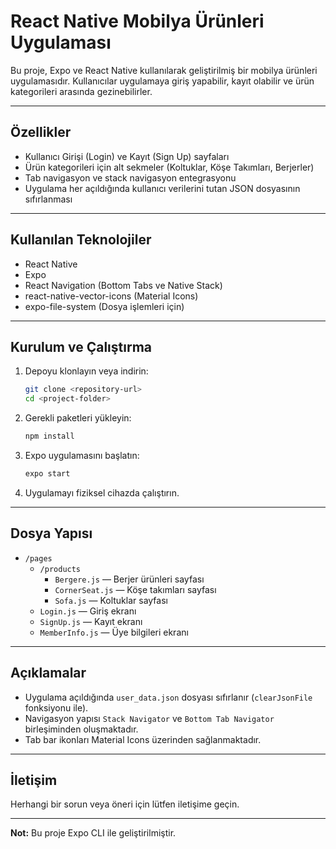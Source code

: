 # React Native Mobilya Ürünleri Uygulaması

Bu proje, Expo ve React Native kullanılarak geliştirilmiş bir mobilya ürünleri uygulamasıdır. Kullanıcılar uygulamaya giriş yapabilir, kayıt olabilir ve ürün kategorileri arasında gezinebilirler.

---

## Özellikler

- Kullanıcı Girişi (Login) ve Kayıt (Sign Up) sayfaları
- Ürün kategorileri için alt sekmeler (Koltuklar, Köşe Takımları, Berjerler)
- Tab navigasyon ve stack navigasyon entegrasyonu
- Uygulama her açıldığında kullanıcı verilerini tutan JSON dosyasının sıfırlanması

---

## Kullanılan Teknolojiler

- React Native
- Expo
- React Navigation (Bottom Tabs ve Native Stack)
- react-native-vector-icons (Material Icons)
- expo-file-system (Dosya işlemleri için)

---

## Kurulum ve Çalıştırma

1. Depoyu klonlayın veya indirin:
   ```bash
   git clone <repository-url>
   cd <project-folder>
   ```

2. Gerekli paketleri yükleyin:

    ```bash
   npm install
   ```
   

4. Expo uygulamasını başlatın:

   ```bash
   expo start
   ```

5. Uygulamayı fiziksel cihazda çalıştırın.

---

## Dosya Yapısı

- `/pages`
  - `/products`
    - `Bergere.js` — Berjer ürünleri sayfası
    - `CornerSeat.js` — Köşe takımları sayfası
    - `Sofa.js` — Koltuklar sayfası
  - `Login.js` — Giriş ekranı
  - `SignUp.js` — Kayıt ekranı
  - `MemberInfo.js` — Üye bilgileri ekranı

---

## Açıklamalar

- Uygulama açıldığında `user_data.json` dosyası sıfırlanır (`clearJsonFile` fonksiyonu ile).
- Navigasyon yapısı `Stack Navigator` ve `Bottom Tab Navigator` birleşiminden oluşmaktadır.
- Tab bar ikonları Material Icons üzerinden sağlanmaktadır.

---

## İletişim

Herhangi bir sorun veya öneri için lütfen iletişime geçin.

---

**Not:** Bu proje Expo CLI ile geliştirilmiştir.

